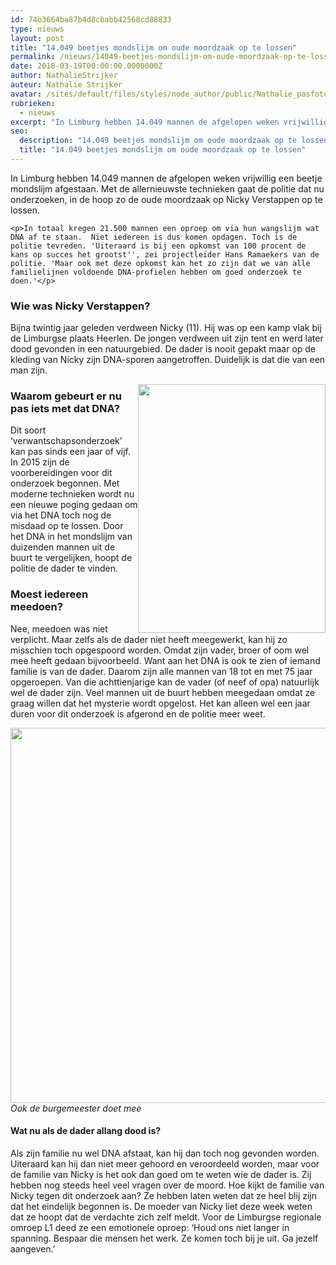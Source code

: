 ```yaml
---
id: 74b3664ba87b4d8cbabb42568cd88833
type: nieuws
layout: post
title: "14.049 beetjes mondslijm om oude moordzaak op te lossen"
permalink: /nieuws/14049-beetjes-mondslijm-om-oude-moordzaak-op-te-lossen/
date: 2018-03-19T00:00:00.0000000Z
author: NathalieStrijker
auteur: Nathalie Strijker
avatar: /sites/default/files/styles/node_author/public/Nathalie_pasfoto.jpg?itok=fb-LHyYL
rubrieken:
  - nieuws
excerpt: "In Limburg hebben 14.049 mannen de afgelopen weken vrijwillig een beetje mondslijm afgestaan. Met de allernieuwste technieken gaat de politie dat nu onderzoeken, in de hoop zo de oude moordzaak op Nicky Verstappen op te lossen.  "
seo:
  description: "14.049 beetjes mondslijm om oude moordzaak op te lossen"
  title: "14.049 beetjes mondslijm om oude moordzaak op te lossen"
---
```

In Limburg hebben 14.049 mannen de afgelopen weken vrijwillig een beetje mondslijm afgestaan. Met de allernieuwste technieken gaat de politie dat nu onderzoeken, in de hoop zo de oude moordzaak op Nicky Verstappen op te lossen.  

    <p>In totaal kregen 21.500 mannen een oproep om via hun wangslijm wat DNA af te staan.  Niet iedereen is dus komen opdagen. Toch is de politie tevreden. 'Uiteraard is bij een opkomst van 100 procent de kans op succes het grootst'', zei projectleider Hans Ramaekers van de politie. 'Maar ook met deze opkomst kan het zo zijn dat we van alle familielijnen voldoende DNA-profielen hebben om goed onderzoek te doen.'</p>
<h3>Wie was Nicky Verstappen? </h3>
<p>Bijna twintig jaar geleden verdween Nicky (11). Hij was op een kamp vlak bij de Limburgse plaats Heerlen. De jongen verdween uit zijn tent en werd later dood gevonden in een natuurgebied. De dader is nooit gepakt maar op de kleding van Nicky zijn DNA-sporen aangetroffen. Duidelijk is dat die van een man zijn. </p>
<p><div class="media media-element-container media-default media-float-right"><div id="file-532573" class="file file-image file-image-jpeg">

        
  
  <div class="content">
    <img height="709" width="534" style="width: 300px; height: 398px; float: right;" class="media-element file-default" data-delta="1" src="/sites/default/files/download%20%282%29.jpg" alt="">  </div>

  
</div>
</div>
<h3>Waarom gebeurt er nu pas iets met dat DNA?</h3>
<p>Dit soort ‘verwantschapsonderzoek’ kan pas sinds een jaar of vijf. In 2015 zijn de voorbereidingen voor dit onderzoek begonnen. Met moderne technieken wordt nu een nieuwe poging gedaan om via het DNA toch nog de misdaad op te lossen. Door het DNA in het mondslijm van duizenden mannen uit de buurt te vergelijken, hoopt de politie de dader te vinden. </p>
<h3>Moest iedereen meedoen? </h3>
<p>Nee, meedoen was niet verplicht. Maar zelfs als de dader niet heeft meegewerkt, kan hij zo misschien toch opgespoord worden. Omdat zijn vader, broer of oom wel mee heeft gedaan bijvoorbeeld. Want aan het DNA is ook te zien of iemand familie is van de dader. Daarom zijn alle mannen van 18 tot en met 75 jaar opgeroepen. Van die achttienjarige kan de vader (of neef of opa) natuurlijk wel de dader zijn. Veel mannen uit de buurt hebben meegedaan omdat ze graag willen dat het mysterie wordt opgelost. Het kan alleen wel een jaar duren voor dit onderzoek is afgerond en de politie meer weet. </p>
<p><div class="media media-element-container media-default"><div id="file-532574" class="file file-image file-image-jpeg">

        
  
  <div class="content">
    <img height="6000" width="9000" style="width: 900px; height: 600px;" class="media-element file-default" data-delta="1" src="/sites/default/files/ANP-56040438.jpg" alt="">  </div>

  
</div>
</div><em>Ook de burgemeester doet mee</em>
<h4>Wat nu als de dader allang dood is? </h4>
<p>Als zijn familie nu wel DNA afstaat, kan hij dan toch nog gevonden worden. Uiteraard kan hij dan niet meer gehoord en veroordeeld worden, maar voor de familie van Nicky is het ook dan goed om te weten wie de dader is. Zij hebben nog steeds heel veel vragen over de moord. Hoe kijkt de familie van Nicky tegen dit onderzoek aan? Ze hebben laten weten dat ze heel blij zijn dat het eindelijk begonnen is. De moeder van Nicky liet deze week weten dat ze hoopt dat de verdachte zich zelf meldt. Voor de Limburgse regionale omroep L1 deed ze een emotionele oproep: ‘Houd ons niet langer in spanning. Bespaar die mensen het werk. Ze komen toch bij je uit. Ga jezelf aangeven.’ </p>  
